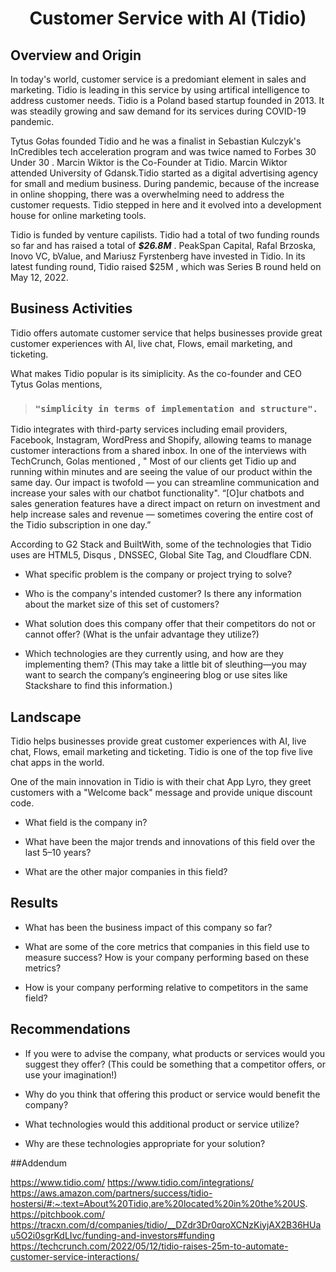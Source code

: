 # **<p align="center">Customer Service with AI (Tidio)</p>**

## Overview and Origin

<p>In today's world, customer service is a predomiant element in sales and marketing. Tidio is leading in this service by using artifical intelligence to address customer needs. Tidio is a Poland based startup founded in 2013. It was steadily growing and saw demand for its services during COVID-19 pandemic. </p>
<p>Tytus Gołas founded Tidio and he was a  finalist in Sebastian Kulczyk's InCredibles tech acceleration program and was twice named to Forbes 30 Under 30 . Marcin Wiktor is the Co-Founder at Tidio. Marcin Wiktor attended University of Gdansk.Tidio started as a digital advertising agency for small and medium business. During pandemic, because of the increase in online shopping, there was a overwhelming need to address the customer requests. Tidio stepped in here and it evolved into a development house for online marketing tools.
</p>
<p>Tidio is funded by venture capilists. Tidio had a total of two funding rounds so far and has raised a total of <em><strong>$26.8M</strong></em> .  PeakSpan Capital, Rafal Brzoska, Inovo VC, bValue, and Mariusz Fyrstenberg have invested in Tidio. In its latest funding round, Tidio raised $25M , which was Series B round held on May 12, 2022.
</p>


## Business Activities

Tidio offers automate customer service that helps businesses provide great customer experiences with AI, live chat, Flows, email marketing, and ticketing.

What makes Tidio popular is its simiplicity. As the co-founder and CEO Tytus Golas mentions,

> 
> ### `"simplicity in terms of implementation and structure".`
>
> 
Tidio integrates with third-party services including email providers, Facebook, Instagram, WordPress and Shopify, allowing teams to manage customer interactions from a shared inbox.
In one of the interviews with TechCrunch, Golas mentioned , "
Most of our clients get Tidio up and running within minutes and are seeing the value of our product within the same day. Our impact is twofold — you can streamline communication and increase your sales with our chatbot functionality".
“[O]ur chatbots and sales generation features have a direct impact on return on investment and help increase sales and revenue — sometimes covering the entire cost of the Tidio subscription in one day.”

According to G2 Stack and BuiltWith, some of the technologies that Tidio uses are HTML5, Disqus , DNSSEC, Global Site Tag, and Cloudflare CDN.

* What specific problem is the company or project trying to solve?

* Who is the company's intended customer? Is there any information about the market size of this set of customers?

* What solution does this company offer that their competitors do not or cannot offer? (What is the unfair advantage they utilize?)

* Which technologies are they currently using, and how are they implementing them? (This may take a little bit of sleuthing&mdash;you may want to search the company’s engineering blog or use sites like Stackshare to find this information.)

## Landscape

Tidio helps businesses provide great customer experiences with AI, live chat, Flows, email marketing and ticketing. Tidio is one of the top five live chat apps in the world. 

One of the main innovation in Tidio is with their chat App Lyro, they greet customers with a "Welcome back" message and provide unique discount code. 
* What field is the company in?

* What have been the major trends and innovations of this field over the last 5&ndash;10 years?

* What are the other major companies in this field?

## Results

* What has been the business impact of this company so far?

* What are some of the core metrics that companies in this field use to measure success? How is your company performing based on these metrics?

* How is your company performing relative to competitors in the same field?

## Recommendations

* If you were to advise the company, what products or services would you suggest they offer? (This could be something that a competitor offers, or use your imagination!)

* Why do you think that offering this product or service would benefit the company?

* What technologies would this additional product or service utilize?

* Why are these technologies appropriate for your solution?

##Addendum

https://www.tidio.com/
https://www.tidio.com/integrations/
https://aws.amazon.com/partners/success/tidio-hostersi/#:~:text=About%20Tidio,are%20located%20in%20the%20US.
https://pitchbook.com/
https://tracxn.com/d/companies/tidio/__DZdr3Dr0qroXCNzKiyjAX2B36HUau5O2i0sgrKdLIvc/funding-and-investors#funding
https://techcrunch.com/2022/05/12/tidio-raises-25m-to-automate-customer-service-interactions/
